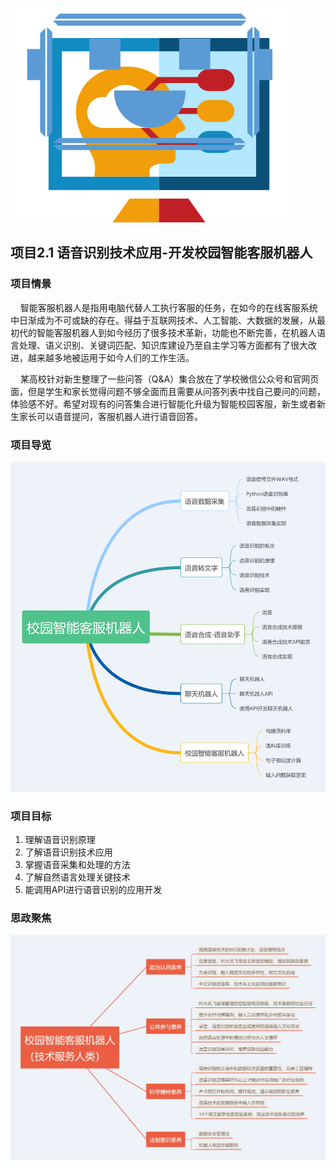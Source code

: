 ![dis](../../images/second/xm1/9.png)  

## 项目2.1 语音识别技术应用-开发校园智能客服机器人

### 项目情景

&nbsp;&nbsp;&nbsp;&nbsp;智能客服机器人是指用电脑代替人工执行客服的任务，在如今的在线客服系统中日渐成为不可或缺的存在。得益于互联网技术、人工智能、大数据的发展，从最初代的智能客服机器人到如今经历了很多技术革新，功能也不断完善，在机器人语言处理、语义识别、关键词匹配、知识库建设乃至自主学习等方面都有了很大改进，越来越多地被运用于如今人们的工作生活。

&nbsp;&nbsp;&nbsp;&nbsp;某高校针对新生整理了一些问答（Q&A）集合放在了学校微信公众号和官网页面，但是学生和家长觉得问题不够全面而且需要从问答列表中找自己要问的问题，体验感不好。希望对现有的问答集合进行智能化升级为智能校园客服，新生或者新生家长可以语音提问，客服机器人进行语音回答。

### 项目导览


![dis](../../images/second/xm1/2.1zsdl.jpg)


### 项目目标

1. 理解语音识别原理
2. 了解语音识别技术应用
3. 掌握语音采集和处理的方法
4. 了解自然语言处理关键技术
5. 能调用API进行语音识别的应用开发

### 思政聚焦

![dis](../../images/second/xm1/2.1szjj.jpg)

